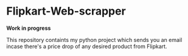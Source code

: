 # Flipkart-Web-scrapper

**Work in progress**

This repository containts my python project which sends you an email incase there's a price drop of any desired product from Flipkart. 
